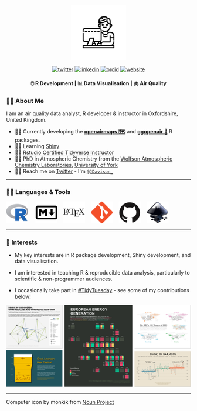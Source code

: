 <div id="header" align="center">
  <a href="https://thenounproject.com/icon/computer-4180105/"><img src="computer.png" width="150"/></a>
  
  [![twitter](https://img.shields.io/badge/Twitter-1DA1F2?style=for-the-badge&logo=twitter&logoColor=white)](https://twitter.com/JDavison_)
  [![linkedin](https://img.shields.io/badge/LinkedIn-0077B5?style=for-the-badge&logo=linkedin&logoColor=white)](https://www.linkedin.com/in/jack-davison/)
  [![orcid](https://img.shields.io/badge/orcid-A6CE39?style=for-the-badge&logo=orcid&logoColor=white)](https://orcid.org/0000-0003-2653-6615/)
  [![website](https://img.shields.io/badge/website-000000?style=for-the-badge&logo=About.me&logoColor=white)](https://jack-davison.github.io/)
</div>



<h4 align="center">  
  🖱️ R Development | 📊 Data Visualisation | 🫁 Air Quality
</h4>

### :man_technologist: About Me

I am an air quality data analyst, R developer & instructor in Oxfordshire, United Kingdom.

- 👷‍♂️ Currently developing the <b>[openairmaps 🗺️](https://github.com/davidcarslaw/openairmaps)</b> and <b>[ggopenair 🎯](https://github.com/jack-davison/ggopenair)</b> R packages.
- 🤷‍♂️ Learning [Shiny](https://shiny.rstudio.com/)
- 👨‍🏫 [Rstudio Certified Tidyverse Instructor](https://education.rstudio.com/trainers/)
- 👨‍🎓 PhD in Atmospheric Chemistry from the [Wolfson Atmospheric Chemistry Laboratories](https://www.york.ac.uk/chemistry/research/wacl/), [University of York](https://www.york.ac.uk/)
- 🙋‍♂️ Reach me on [Twitter](https://twitter.com/JDavison_) - I'm [`@JDavison_`](https://twitter.com/JDavison_)

----

### 🤹‍♂️ Languages & Tools

<div>
  <a href="https://www.r-project.org/"><img src="https://github.com/devicons/devicon/blob/master/icons/r/r-original.svg" title="R" alt="R" width="60" height="60"/></a> &nbsp;&nbsp;&nbsp;
  <a href="https://quarto.org/"><img src="https://github.com/devicons/devicon/blob/master/icons/markdown/markdown-original.svg" title="markdown" alt="markdown" width="60" height="60"/></a>&nbsp;&nbsp;&nbsp;
  <a href="https://www.latex-project.org/"><img src="https://github.com/devicons/devicon/blob/master/icons/latex/latex-original.svg" title="latex" alt="latex" width="60" height="60"/></a>&nbsp;&nbsp;&nbsp;
  <a href="https://git-scm.com/"><img src="https://github.com/devicons/devicon/blob/master/icons/git/git-original.svg" title="git" alt="git" width="60" height="60"/></a>&nbsp;&nbsp;&nbsp;
  <a href="https://github.com"><img src="https://github.com/devicons/devicon/blob/master/icons/github/github-original.svg" title="github" alt="github" width="60" height="60"/></a>&nbsp;&nbsp;&nbsp;
  <a href="https://inkscape.org/"><img src="https://github.com/devicons/devicon/blob/master/icons/inkscape/inkscape-original.svg" title="inkscape" alt="inkscape" width="60" height="60"/></a>&nbsp;&nbsp;&nbsp;
</div>

---

### 🕺 Interests

- My key interests are in R package development, Shiny development, and data visualisation.

- I am interested in teaching R & reproducible data analysis, particularly to scientific & non-programmer audiences.

- I occasionally take part in [#TidyTuesday](https://github.com/rfordatascience/tidytuesday) - see some of my contributions below!

[![](tt_banner.png)](https://github.com/jack-davison/TidyTuesday)

---

Computer icon by monkik from <a href="https://thenounproject.com/browse/icons/term/computer/" target="_blank" title="Computer Icons">Noun Project</a>
